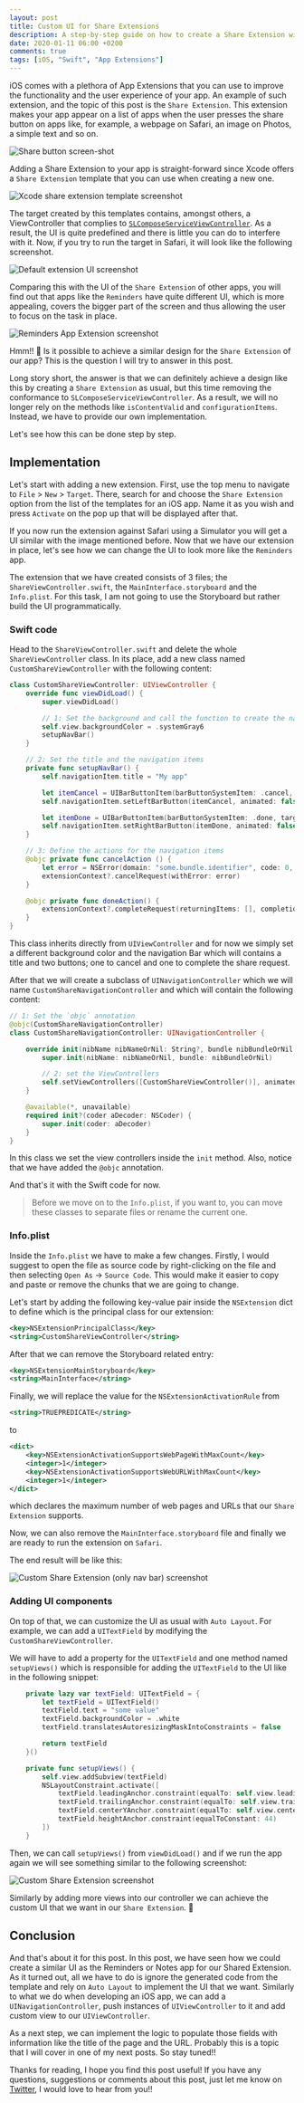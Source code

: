 ```yaml
---
layout: post
title: Custom UI for Share Extensions
description: A step-by-step guide on how to create a Share Extension with custom UI like Reminders or Notes app
date: 2020-01-11 06:00 +0200
comments: true
tags: [iOS, "Swift", "App Extensions"]
---
```


iOS comes with a plethora of App Extensions that you can use to improve the functionality and the user experience of your app. An example of such extension, and the topic of this post is the `Share Extension`. 
This extension makes your app appear on a list of apps when the user presses the share button on apps like, for example, a webpage on Safari, an image on Photos, a simple text and so on.

![Share button screen-shot]({{site.url}}/assets/share_extensions/share_button.png)

Adding a Share Extension to your app is straight-forward since Xcode offers a `Share Extension` template that you can use when creating a new one. 

![Xcode share extension template screenshot]({{site.url}}/assets/share_extensions/xcode_share_template.png)

The target created by this templates contains, amongst others, a ViewController that complies to [`SLComposeServiceViewController`](https://developer.apple.com/documentation/social/slcomposeserviceviewcontroller). As a result, the UI is quite predefined and there is little you can do to interfere with it. Now, if you try to run the target in Safari, it will look like the following screenshot.

![Default extension UI screenshot]({{site.url}}/assets/share_extensions/default_extension_ui.png)

Comparing this with the UI of the `Share Extension` of other apps, you will find out that apps like the `Reminders` have quite different UI, which is more appealing, covers the bigger part of the screen and thus allowing the user to focus on the task in place.

![Reminders App Extension screenshot]({{site.url}}/assets/share_extensions/reminder_share_extension.png)

Hmm!! :thinking:
Is it possible to achieve a similar design for the `Share Extension` of our app? This is the question I will try to answer in this post.

Long story short, the answer is that we can definitely achieve a design like this by creating a `Share Extension` as usual, but this time removing the conformance to `SLComposeServiceViewController`. As a result, we will no longer rely on the methods like `isContentValid` and `configurationItems`. Instead, we have to provide our own implementation.

Let's see how this can be done step by step.

## Implementation

Let's start with adding a new extension.
First, use the top menu to navigate to `File` > `New` > `Target`. There, search for and choose the `Share Extension` option from the list of the templates for an iOS app. Name it as you wish and press `Activate` on the pop up that will be displayed after that. 

If you now run the extension against Safari using a Simulator you will get a UI similar with the image mentioned before. Now that we have our extension in place, let's see how we can change the UI to look more like the `Reminders` app.

The extension that we have created consists of 3 files; the `ShareViewController.swift`, the `MainInterface.storyboard` and the `Info.plist`. For this task, I am not going to use the Storyboard but rather build the UI programmatically.

### Swift code

Head to the `ShareViewController.swift` and delete the whole `ShareViewController` class. 
In its place, add a new class named `CustomShareViewController` with the following content: 

```swift
class CustomShareViewController: UIViewController {
    override func viewDidLoad() {
        super.viewDidLoad()

        // 1: Set the background and call the function to create the navigation bar
        self.view.backgroundColor = .systemGray6
        setupNavBar()
    }

    // 2: Set the title and the navigation items
    private func setupNavBar() {
        self.navigationItem.title = "My app"

        let itemCancel = UIBarButtonItem(barButtonSystemItem: .cancel, target: self, action: #selector(cancelAction))
        self.navigationItem.setLeftBarButton(itemCancel, animated: false)

        let itemDone = UIBarButtonItem(barButtonSystemItem: .done, target: self, action: #selector(doneAction))
        self.navigationItem.setRightBarButton(itemDone, animated: false)
    }

    // 3: Define the actions for the navigation items
    @objc private func cancelAction () {
        let error = NSError(domain: "some.bundle.identifier", code: 0, userInfo: [NSLocalizedDescriptionKey: "An error description"])
        extensionContext?.cancelRequest(withError: error)
    }

    @objc private func doneAction() {
        extensionContext?.completeRequest(returningItems: [], completionHandler: nil)
    }
}
```

This class inherits directly from `UIViewController` and for now we simply set a different background color and the navigation Bar which will contains a title and two buttons; one to cancel and one to complete the share request. 

After that we will create a subclass of `UINavigationController` which we will name `CustomShareNavigationController` and which will contain the following content:

```swift
// 1: Set the `objc` annotation
@objc(CustomShareNavigationController)
class CustomShareNavigationController: UINavigationController {

    override init(nibName nibNameOrNil: String?, bundle nibBundleOrNil: Bundle?) {
        super.init(nibName: nibNameOrNil, bundle: nibBundleOrNil)

        // 2: set the ViewControllers
        self.setViewControllers([CustomShareViewController()], animated: false)
    }

    @available(*, unavailable)
    required init?(coder aDecoder: NSCoder) {
        super.init(coder: aDecoder)
    }
}
```

In this class we set the view controllers inside the `init` method. Also, notice that we have added the `@objc` annotation.

And that's it with the Swift code for now. 

> Before we move on to the `Info.plist`, if you want to, you can move these classes to separate files or rename the current one.

### Info.plist

Inside the `Info.plist` we have to make a few changes. Firstly, I would suggest to open the file as source code by right-clicking on the file and then selecting `Open As` -> `Source Code`. This would make it easier to copy and paste or remove the chunks that we are going to change.

Let's start by adding the following key-value pair inside the `NSExtension` dict to define which is the principal class for our extension:

```xml
<key>NSExtensionPrincipalClass</key>
<string>CustomShareViewController</string>
```

After that we can remove the Storyboard related entry:

```xml
<key>NSExtensionMainStoryboard</key>
<string>MainInterface</string>
```

Finally, we will replace the value for the `NSExtensionActivationRule` from 

```xml            
<string>TRUEPREDICATE</string>
```

to 
```xml
<dict>
    <key>NSExtensionActivationSupportsWebPageWithMaxCount</key>
    <integer>1</integer>
    <key>NSExtensionActivationSupportsWebURLWithMaxCount</key>
    <integer>1</integer>
</dict>
```
which declares the maximum number of web pages and URLs that our `Share Extension` supports.

Now, we can also remove the `MainInterface.storyboard` file and finally we are ready to run the extension on `Safari`. 

The end result will be like this:

![Custom Share Extension (only nav bar) screenshot]({{site.url}}/assets/share_extensions/custom_share_extension_nav_bar.png)

### Adding UI components

On top of that, we can customize the UI as usual with `Auto Layout`. For example, we can add a `UITextField` by modifying the `CustomShareViewController`. 

We will have to add a property for the `UITextField` and one method named `setupViews()` which is responsible for adding the `UITextField` to the UI like in the following snippet:

```swift
    private lazy var textField: UITextField = {
        let textField = UITextField()
        textField.text = "some value"
        textField.backgroundColor = .white
        textField.translatesAutoresizingMaskIntoConstraints = false

        return textField
    }()

    private func setupViews() {
        self.view.addSubview(textField)
        NSLayoutConstraint.activate([
            textField.leadingAnchor.constraint(equalTo: self.view.leadingAnchor),
            textField.trailingAnchor.constraint(equalTo: self.view.trailingAnchor),
            textField.centerYAnchor.constraint(equalTo: self.view.centerYAnchor),
            textField.heightAnchor.constraint(equalToConstant: 44)
        ])
    }

```

Then, we can call `setupViews()` from `viewDidLoad()` and if we run the app again we will see something similar to the following screenshot: 

![Custom Share Extension screenshot]({{site.url}}/assets/share_extensions/custom_share_extension.png)

Similarly by adding more views into our controller we can achieve the custom UI that we want in our `Share Extension`. :tada:

## Conclusion

And that's about it for this post. In this post, we have seen how we could create a similar UI as the Reminders or Notes app for our Shared Extension. As it turned out, all we have to do is ignore the generated code from the template and rely on `Auto Layout` to implement the UI that we want. Similarly to what we do when developing an iOS app, we can add a `UINavigationController`, push instances of `UIViewController` to it and add custom view to our `UIViewController`.

As a next step, we can implement the logic to populate those fields with information like the title of the page and the URL. Probably this is a topic that I will cover in one of my next posts. So stay tuned!!

Thanks for reading, I hope you find this post useful!
If you have any questions, suggestions or comments about this post, just let me know on [Twitter](https://twitter.com/diamantidis_io), I would love to hear from you!!